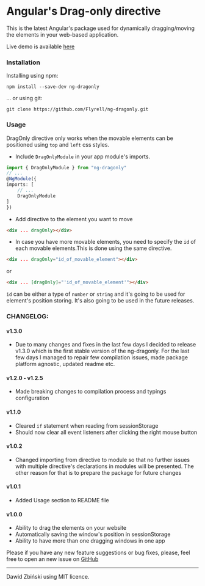 # Angular's Drag-only directive
This is the latest Angular's package used for dynamically dragging/moving the 
elements in your web-based application.

Live demo is available [here](http://github.com/Flyrell/ng-dragonly-demo)

### Installation

Installing using npm:

```
npm install --save-dev ng-dragonly
```

... or using git:

```
git clone https://github.com/Flyrell/ng-dragonly.git
```

### Usage
DragOnly directive only works when the movable elements can be positioned using `top` and `left` css styles.
- Include `DragOnlyModule` in your app module's imports.
```typescript
import { DragOnlyModule } from "ng-dragonly"
// ...
@NgModule({
imports: [
    // ...
    DragOnlyModule
]
})
```

- Add directive to the element you want to move
```html
<div ... dragOnly></div>
```

- In case you have more movable elements, you need to specify the `id` 
of each movable elements.This is done using the same directive.
```html
<div ... dragOnly="id_of_movable_element"></div>
```
or
```html
<div ... [dragOnly]="'id_of_movable_element'"></div>
```

`id` can be either a type of `number` or `string` and it's going to be used
for element's position storing. It's also going to be used in the future releases.


### CHANGELOG:
#### v1.3.0
- Due to many changes and fixes in the last few days I decided to release v1.3.0
which is the first stable version of the ng-dragonly. For the last few days
I managed to repair few compilation issues, made package platform agnostic, 
updated readme etc.
#### v1.2.0 - v1.2.5
- Made breaking changes to compilation process and typings configuration
#### v1.1.0
- Cleared `if` statement when reading from sessionStorage
- Should now clear all event listeners after clicking the right mouse button
#### v1.0.2
- Changed importing from directive to module so that no further issues with 
multiple directive's declarations in modules will be presented. The other reason
for that is to prepare the package for future changes
#### v1.0.1
- Added Usage section to README file
#### v1.0.0
- Ability to drag the elements on your website
- Automatically saving the window's position in sessionStorage
- Ability to have more than one dragging windows in one app


Please if you have any new feature suggestions or bug fixes, please, 
feel free to open an new issue on [GitHub](https://github.com/Flyrell/ng-dragonly)

------

Dawid Zbiński using MIT licence.